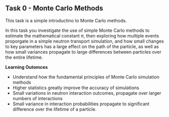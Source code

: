 
## Task 0 - Monte Carlo Methods

This task is a simple introductino to Monte Carlo methods. 

In this task you investigate the use of simple Monte Carlo methods to estimate the mathematical constant $\pi$, then exploring how multiple events proporgate in a simple neutron transport simulation, and how small changes to key parameters has a large effect on the path of the particle, as well as how small variances propagate to large differences between particles over the entire lifetime. 


**Learning Outomces** 

- Understand how the fundamental principles of Monte Carlo simulation methods 
- Higher statistics greatly improve the accuracy of simulations
- Small variations in neutron interaction outcomes, propagate over larger numbers of interactions 
- Small variance in interaction probabilities propagate to significant difference over the lifetime of a particle. 
